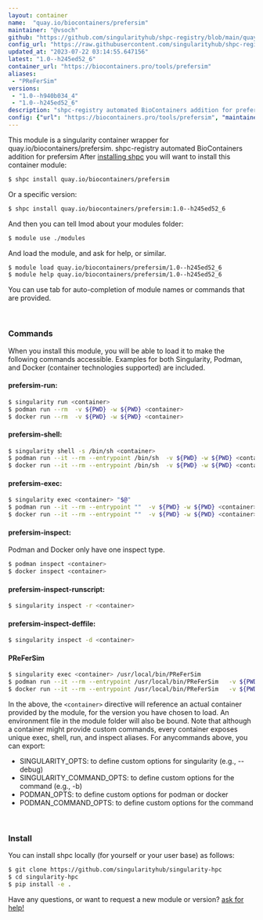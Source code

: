 ```yaml
---
layout: container
name:  "quay.io/biocontainers/prefersim"
maintainer: "@vsoch"
github: "https://github.com/singularityhub/shpc-registry/blob/main/quay.io/biocontainers/prefersim/container.yaml"
config_url: "https://raw.githubusercontent.com/singularityhub/shpc-registry/main/quay.io/biocontainers/prefersim/container.yaml"
updated_at: "2023-07-22 03:14:55.647156"
latest: "1.0--h245ed52_6"
container_url: "https://biocontainers.pro/tools/prefersim"
aliases:
 - "PReFerSim"
versions:
 - "1.0--h940b034_4"
 - "1.0--h245ed52_6"
description: "shpc-registry automated BioContainers addition for prefersim"
config: {"url": "https://biocontainers.pro/tools/prefersim", "maintainer": "@vsoch", "description": "shpc-registry automated BioContainers addition for prefersim", "latest": {"1.0--h245ed52_6": "sha256:6c0f9b1ec1cba6cf1a4f32199dbe2e80db72f14b77eef46063a9bfe54d27e6b3"}, "tags": {"1.0--h940b034_4": "sha256:19aa8bd10a372556f0ade847ebfbde520c6d5cfa7b3da13fa9fb9c3612a0660c", "1.0--h245ed52_6": "sha256:6c0f9b1ec1cba6cf1a4f32199dbe2e80db72f14b77eef46063a9bfe54d27e6b3"}, "docker": "quay.io/biocontainers/prefersim", "aliases": {"PReFerSim": "/usr/local/bin/PReFerSim"}}
---
```


This module is a singularity container wrapper for quay.io/biocontainers/prefersim.
shpc-registry automated BioContainers addition for prefersim
After [installing shpc](#install) you will want to install this container module:


```bash
$ shpc install quay.io/biocontainers/prefersim
```

Or a specific version:

```bash
$ shpc install quay.io/biocontainers/prefersim:1.0--h245ed52_6
```

And then you can tell lmod about your modules folder:

```bash
$ module use ./modules
```

And load the module, and ask for help, or similar.

```bash
$ module load quay.io/biocontainers/prefersim/1.0--h245ed52_6
$ module help quay.io/biocontainers/prefersim/1.0--h245ed52_6
```

You can use tab for auto-completion of module names or commands that are provided.

<br>

### Commands

When you install this module, you will be able to load it to make the following commands accessible.
Examples for both Singularity, Podman, and Docker (container technologies supported) are included.

#### prefersim-run:

```bash
$ singularity run <container>
$ podman run --rm  -v ${PWD} -w ${PWD} <container>
$ docker run --rm  -v ${PWD} -w ${PWD} <container>
```

#### prefersim-shell:

```bash
$ singularity shell -s /bin/sh <container>
$ podman run --it --rm --entrypoint /bin/sh  -v ${PWD} -w ${PWD} <container>
$ docker run --it --rm --entrypoint /bin/sh  -v ${PWD} -w ${PWD} <container>
```

#### prefersim-exec:

```bash
$ singularity exec <container> "$@"
$ podman run --it --rm --entrypoint ""  -v ${PWD} -w ${PWD} <container> "$@"
$ docker run --it --rm --entrypoint ""  -v ${PWD} -w ${PWD} <container> "$@"
```

#### prefersim-inspect:

Podman and Docker only have one inspect type.

```bash
$ podman inspect <container>
$ docker inspect <container>
```

#### prefersim-inspect-runscript:

```bash
$ singularity inspect -r <container>
```

#### prefersim-inspect-deffile:

```bash
$ singularity inspect -d <container>
```


#### PReFerSim

```bash
$ singularity exec <container> /usr/local/bin/PReFerSim
$ podman run --it --rm --entrypoint /usr/local/bin/PReFerSim   -v ${PWD} -w ${PWD} <container> -c " $@"
$ docker run --it --rm --entrypoint /usr/local/bin/PReFerSim   -v ${PWD} -w ${PWD} <container> -c " $@"
```



In the above, the `<container>` directive will reference an actual container provided
by the module, for the version you have chosen to load. An environment file in the
module folder will also be bound. Note that although a container
might provide custom commands, every container exposes unique exec, shell, run, and
inspect aliases. For anycommands above, you can export:

 - SINGULARITY_OPTS: to define custom options for singularity (e.g., --debug)
 - SINGULARITY_COMMAND_OPTS: to define custom options for the command (e.g., -b)
 - PODMAN_OPTS: to define custom options for podman or docker
 - PODMAN_COMMAND_OPTS: to define custom options for the command

<br>

### Install

You can install shpc locally (for yourself or your user base) as follows:

```bash
$ git clone https://github.com/singularityhub/singularity-hpc
$ cd singularity-hpc
$ pip install -e .
```

Have any questions, or want to request a new module or version? [ask for help!](https://github.com/singularityhub/singularity-hpc/issues)